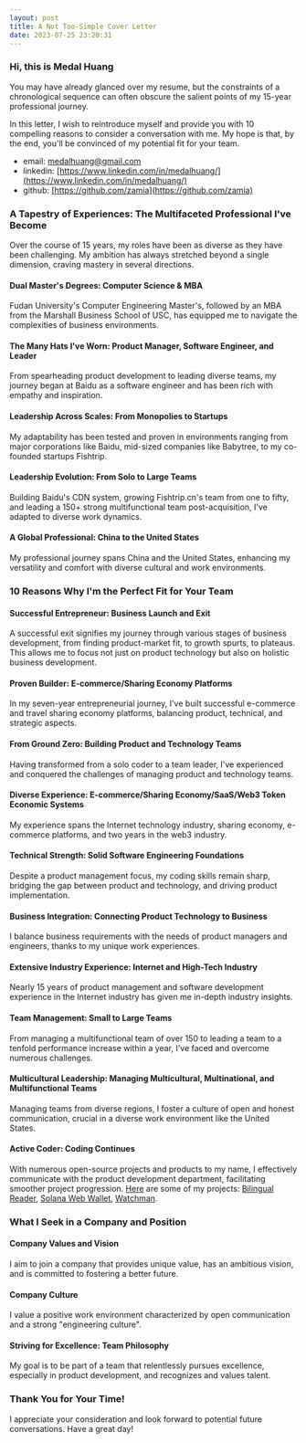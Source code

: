 ```yaml
---
layout: post
title: A Not Too-Simple Cover Letter 
date: 2023-07-25 23:20:31
---
```


### Hi, this is Medal Huang

You may have already glanced over my resume, but the constraints of a chronological sequence can often obscure the salient points of my 15-year professional journey. 

In this letter, I wish to reintroduce myself and provide you with 10 compelling reasons to consider a conversation with me. My hope is that, by the end, you'll be convinced of my potential fit for your team.

* email: [medalhuang@gmail.com](mailto:medalhuang@gmail.com)
* linkedin: [https://www.linkedin.com/in/medalhuang/](https://www.linkedin.com/in/medalhuang/)
* github: [https://github.com/zamia](https://github.com/zamia)

### A Tapestry of Experiences: The Multifaceted Professional I've Become

Over the course of 15 years, my roles have been as diverse as they have been challenging. My ambition has always stretched beyond a single dimension, craving mastery in several directions.

#### Dual Master's Degrees: Computer Science & MBA
Fudan University's Computer Engineering Master's, followed by an MBA from the Marshall Business School of USC, has equipped me to navigate the complexities of business environments.

#### The Many Hats I've Worn: Product Manager, Software Engineer, and Leader
From spearheading product development to leading diverse teams, my journey began at Baidu as a software engineer and has been rich with empathy and inspiration.

#### Leadership Across Scales: From Monopolies to Startups
My adaptability has been tested and proven in environments ranging from major corporations like Baidu, mid-sized companies like Babytree, to my co-founded startups Fishtrip.

#### Leadership Evolution: From Solo to Large Teams
Building Baidu's CDN system, growing Fishtrip.cn's team from one to fifty, and leading a 150+ strong multifunctional team post-acquisition, I've adapted to diverse work dynamics.

#### A Global Professional: China to the United States
My professional journey spans China and the United States, enhancing my versatility and comfort with diverse cultural and work environments.

### 10 Reasons Why I'm the Perfect Fit for Your Team

#### Successful Entrepreneur: Business Launch and Exit
A successful exit signifies my journey through various stages of business development, from finding product-market fit, to growth spurts, to plateaus. This allows me to focus not just on product technology but also on holistic business development.

#### Proven Builder: E-commerce/Sharing Economy Platforms
In my seven-year entrepreneurial journey, I've built successful e-commerce and travel sharing economy platforms, balancing product, technical, and strategic aspects.

#### From Ground Zero: Building Product and Technology Teams
Having transformed from a solo coder to a team leader, I've experienced and conquered the challenges of managing product and technology teams.

#### Diverse Experience: E-commerce/Sharing Economy/SaaS/Web3 Token Economic Systems
My experience spans the Internet technology industry, sharing economy, e-commerce platforms, and two years in the web3 industry.

#### Technical Strength: Solid Software Engineering Foundations
Despite a product management focus, my coding skills remain sharp, bridging the gap between product and technology, and driving product implementation.

#### Business Integration: Connecting Product Technology to Business
I balance business requirements with the needs of product managers and engineers, thanks to my unique work experiences.

#### Extensive Industry Experience: Internet and High-Tech Industry
Nearly 15 years of product management and software development experience in the Internet industry has given me in-depth industry insights.

#### Team Management: Small to Large Teams
From managing a multifunctional team of over 150 to leading a team to a tenfold performance increase within a year, I've faced and overcome numerous challenges.

#### Multicultural Leadership: Managing Multicultural, Multinational, and Multifunctional Teams
Managing teams from diverse regions, I foster a culture of open and honest communication, crucial in a diverse work environment like the United States.


#### Active Coder: Coding Continues
With numerous open-source projects and products to my name, I effectively communicate with the product development department, facilitating smoother project progression. [Here](https://github.com/zamia/) are some of my projects: [Bilingual Reader](https://github.com/zamia/bilingual-reader), [Solana Web Wallet](https://github.com/zamia/laag-web-wallet), [Watchman](https://github.com/fishtrip/watchman).


### What I Seek in a Company and Position

#### Company Values and Vision
I aim to join a company that provides unique value, has an ambitious vision, and is committed to fostering a better future.

#### Company Culture
I value a positive work environment characterized by open communication and a strong "engineering culture".

#### Striving for Excellence: Team Philosophy
My goal is to be part of a team that relentlessly pursues excellence, especially in product development, and recognizes and values talent.

### Thank You for Your Time!
I appreciate your consideration and look forward to potential future conversations. Have a great day!


